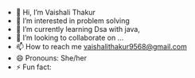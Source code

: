 - 👋 Hi, I’m Vaishali Thakur
- 👀 I’m interested in  problem solving 
- 🌱 I’m currently learning Dsa with java,
- 💞️ I’m looking to collaborate on ...
- 📫 How to reach me vaishalithakur9568@gmail.com
- 😄 Pronouns: She/her
- ⚡ Fun fact: 

<!---
vaishuthakur/vaishuthakur is a ✨ special ✨ repository because its `README.md` (this file) appears on your GitHub profile.
You can click the Preview link to take a look at your changes.
--->
